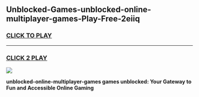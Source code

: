 
## Unblocked-Games-unblocked-online-multiplayer-games-Play-Free-2eiiq
<h3>
<a href="https://premium76.site?title=unblocked-online-multiplayer-games&ref=10A">CLICK TO PLAY</a></h3>
<hr>

<h3>
<a href="https://premium76.site?title=unblocked-online-multiplayer-games&ref=10A">CLICK 2 PLAY</a>
  
</h3>

<a href="https://premium76.site?title=unblocked-online-multiplayer-games&ref=10A"><img src="https://clearcache.store/games.png"></a>


**unblocked-online-multiplayer-games games unblocked: Your Gateway to Fun and Accessible Online Gaming**
